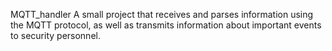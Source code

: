 MQTT_handler
A small project that receives and parses information using the MQTT protocol, as well as transmits information about important events to security personnel.
